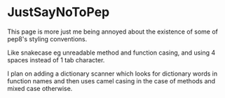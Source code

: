 # JustSayNoToPep

This page is more just me being annoyed about the existence of some of pep8's styling conventions.

Like snakecase eg unreadable method and function casing, and using 4 spaces instead of 1 tab character.

I plan on adding a dictionary scanner which looks for dictionary words in function names and then uses camel casing in the case of methods and mixed case otherwise.


